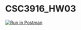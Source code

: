 # CSC3916_HW03
[![Run in Postman](https://run.pstmn.io/button.svg)](https://app.getpostman.com/run-collection/9099d7bde58af558f66b)